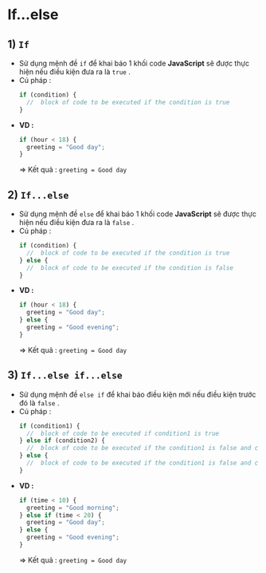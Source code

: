# If...else
## **1) `If`**
- Sử dụng mệnh đề `if` để khai báo 1 khối code **JavaScript** sẽ được thực hiện nếu điều kiện đưa ra là `true` .
- Cú pháp :
    ```js
    if (condition) {
      //  block of code to be executed if the condition is true
    }
    ```
- **VD :**
    ```js
    if (hour < 18) {
      greeting = "Good day";
    }
    ```
    => Kết quả : `greeting = Good day`
## **2) `If...else`**
- Sử dụng mệnh đề `else` để khai báo 1 khối code **JavaScript** sẽ được thực hiện nếu điều kiện đưa ra là `false` .
- Cú pháp :
    ```js
    if (condition) {
      //  block of code to be executed if the condition is true
    } else {
      //  block of code to be executed if the condition is false
    }
    ```
- **VD :**
    ```js
    if (hour < 18) {
      greeting = "Good day";
    } else {
      greeting = "Good evening";
    }
    ```
    => Kết quả : `greeting = Good day`
## **3) `If...else if...else`**
- Sử dụng mệnh đề `else if` để khai báo điều kiện mới nếu điều kiện trước đó là `false` .
- Cú pháp :
    ```js
    if (condition1) {
      //  block of code to be executed if condition1 is true
    } else if (condition2) {
      //  block of code to be executed if the condition1 is false and condition2 is true
    } else {
      //  block of code to be executed if the condition1 is false and condition2 is false
    }
    ```
- **VD :**
    ```js
    if (time < 10) {
      greeting = "Good morning";
    } else if (time < 20) {
      greeting = "Good day";
    } else {
      greeting = "Good evening";
    }
    ```
    => Kết quả : `greeting = Good day`